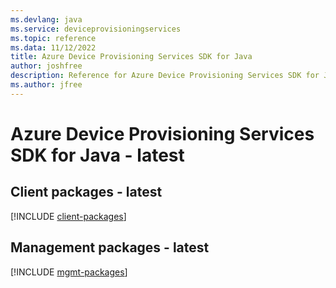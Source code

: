 ```yaml
---
ms.devlang: java
ms.service: deviceprovisioningservices
ms.topic: reference
ms.data: 11/12/2022
title: Azure Device Provisioning Services SDK for Java
author: joshfree
description: Reference for Azure Device Provisioning Services SDK for Java
ms.author: jfree
---
```

# Azure Device Provisioning Services SDK for Java - latest

## Client packages - latest
[!INCLUDE [client-packages](device-provisioning-services-client-index.md)]
## Management packages - latest
[!INCLUDE [mgmt-packages](device-provisioning-services-mgmt-index.md)]
